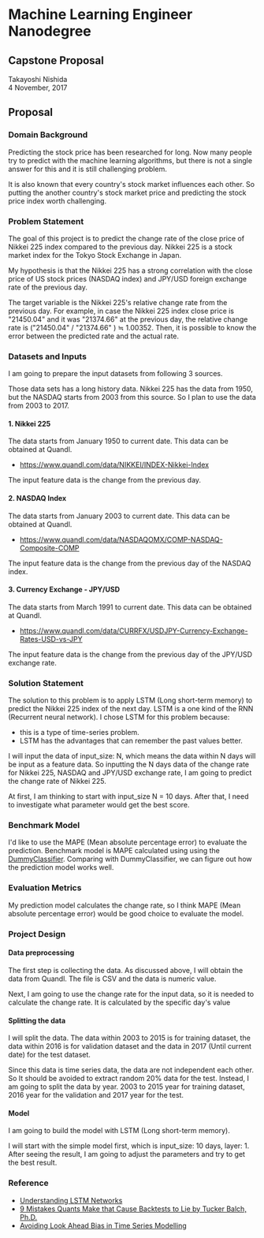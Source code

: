 # Machine Learning Engineer Nanodegree

## Capstone Proposal

Takayoshi Nishida  
4 November, 2017

## Proposal

### Domain Background

Predicting the stock price has been researched for long. Now many people try to predict with the machine learning algorithms, but there is not a single answer for this and it is still challenging problem.

It is also known that every country's stock market influences each other. So putting the another country's stock market price and predicting the stock price index worth challenging.

### Problem Statement

The goal of this project is to predict the change rate of the close price of Nikkei 225 index compared to the previous day. Nikkei 225 is a stock market index for the Tokyo Stock Exchange in Japan. 

My hypothesis is that the Nikkei 225 has a strong correlation with the close price of US stock prices (NASDAQ index) and JPY/USD foreign exchange rate of the previous day.

The target variable is the Nikkei 225's relative change rate from the previous day. For example, in case the Nikkei 225 index close price is "21450.04" and it was "21374.66" at the previous day, the relative change rate is ("21450.04" / "21374.66" ) ≒ 1.00352. Then, it is possible to know the error between the predicted rate and the actual rate.

### Datasets and Inputs

I am going to prepare the input datasets from following 3 sources. 

Those data sets has a long history data. Nikkei 225 has the data from 1950, but the NASDAQ starts from 2003 from this source. So I plan to use the data from 2003 to 2017.

#### 1. Nikkei 225 

The data starts from January 1950 to current date. This data can be obtained at Quandl.
- https://www.quandl.com/data/NIKKEI/INDEX-Nikkei-Index

The input feature data is the change from the previous day.

#### 2. NASDAQ Index

The data starts from January 2003 to current date. This data can be obtained at Quandl.
- https://www.quandl.com/data/NASDAQOMX/COMP-NASDAQ-Composite-COMP

The input feature data is the change from the previous day of the NASDAQ index.

#### 3. Currency Exchange - JPY/USD

The data starts from March 1991 to current date. This data can be obtained at Quandl.
- https://www.quandl.com/data/CURRFX/USDJPY-Currency-Exchange-Rates-USD-vs-JPY

The input feature data is the change from the previous day of the JPY/USD exchange rate.

### Solution Statement

The solution to this problem is to apply LSTM (Long short-term memory) to predict the Nikkei 225 index of the next day. LSTM is a one kind of the RNN (Recurrent neural network).
I chose LSTM for this problem because: 
- this is a type of time-series problem.
- LSTM has the advantages that can remember the past values better.

I will input the data of input_size: N, which means the data within N days will be input as a feature data. So inputting the N days data of the change rate for Nikkei 225, NASDAQ and JPY/USD exchange rate, I am going to predict the change rate of Nikkei 225.

At first, I am thinking to start with input_size N = 10 days. After that, I need to investigate what parameter would get the best score.

### Benchmark Model

I'd like to use the MAPE (Mean absolute percentage error) to evaluate the prediction.
Benchmark model is MAPE calculated using using the [DummyClassifier](http://scikit-learn.org/stable/modules/generated/sklearn.dummy.DummyClassifier.html).
Comparing with DummyClassifier, we can figure out how the prediction model works well.

### Evaluation Metrics

My prediction model calculates the change rate, so I think MAPE (Mean absolute percentage error) would be good choice to evaluate the model.

### Project Design

#### Data preprocessing

The first step is collecting the data. As discussed above, I will obtain the data from Quandl. 
The file is CSV and the data is numeric value. 

Next, I am going to use the change rate for the input data, so it is needed to calculate the change rate. It is calculated by the specific day's value 

#### Splitting the data

I will split the data. The data within 2003 to 2015 is for training dataset, the data within 2016 is for validation dataset and the data in 2017 (Until current date) for the test dataset.

Since this data is time series data, the data are not independent each other.
So It should be avoided to extract random 20% data for the test.
Instead, I am going to split the data by year. 2003 to 2015 year for training dataset, 2016 year for the validation and 2017 year for the test.    

#### Model

I am going to build the model with LSTM (Long short-term memory).

I will start with the simple model first, which is input_size: 10 days, layer: 1. After seeing the result, I am going to adjust the parameters and try to get the best result.

### Reference

- [Understanding LSTM Networks](https://colah.github.io/posts/2015-08-Understanding-LSTMs/)
- [9 Mistakes Quants Make that Cause Backtests to Lie by Tucker Balch, Ph.D.](https://blog.quantopian.com/9-mistakes-quants-make-that-cause-backtests-to-lie-by-tucker-balch-ph-d/)
- [Avoiding Look Ahead Bias in Time Series Modelling](https://www.datasciencecentral.com/profiles/blogs/avoiding-look-ahead-bias-in-time-series-modelling-1)

